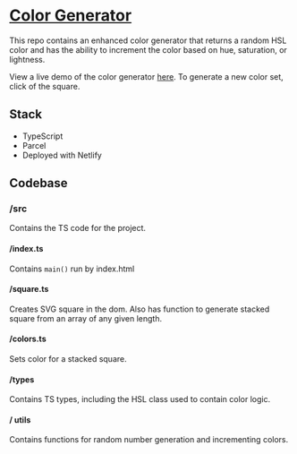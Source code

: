 # [Color Generator]('practical-sinoussi-967ca9.netlify.app')

This repo contains an enhanced color generator that returns a random HSL color and has the ability to increment the color based on hue, saturation, or lightness.

View a live demo of the color generator [here]('practical-sinoussi-967ca9.netlify.app').
To generate a new color set, click of the square.

## Stack

- TypeScript
- Parcel
- Deployed with Netlify

## Codebase

### /src

Contains the TS code for the project.

#### /index.ts

Contains `main()` run by index.html

#### /square.ts

Creates SVG square in the dom. Also has function to generate stacked square from an array of any given length.

#### /colors.ts

Sets color for a stacked square.

#### /types

Contains TS types, including the HSL class used to contain color logic.

#### / utils

Contains functions for random number generation and incrementing colors.
